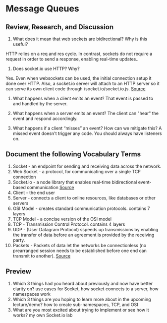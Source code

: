 # Message Queues

## Review, Research, and Discussion
1. What does it mean that web sockets are bidirectional? Why is this useful? 

HTTP relies on a req and res cycle. In contrast, sockets do not require a request in order to send a response, enabling real-time updates.. 
1. Does socket.io use HTTP? Why?

Yes. Even when websockets can be used, the initial connection setup it done over HTTP. Also, a socket.io server will attach to an HTTP server so it can serve its own client code through /socket.io/socket.io.js. [Source](https://stackoverflow.com/questions/37836130/socket-io-why-does-it-need-an-http-server#:~:text=Even%20when%20websockets%20can%20be,%2Fsocket.io.js%20.)

1. What happens when a client emits an event?
That event is passed to and handled by the server. 

1. What happens when a server emits an event?
The client can "hear" the event and respond accordingly. 

1. What happens if a client “misses” an event? How can we mitigate this?
A missed event doesn't trigger any code. You should always have listeners on.


## Document the following Vocabulary Terms
1. Socket - an endpoint for sending and receiving data across the network.
1. Web Socket - a protocol, for communicating over a single TCP connection
1. Socket.io - a node library that enables real-time bidirectional event-based communication [Source](https://www.tutorialspoint.com/socket.io/index.htm)
1. Client - the end user
1. Server - connects a client to online resources, like databases or other servers
1. OSI Model - creates standard communication protocols. contains 7 layers
1. TCP Model - a concise version of the OSI model
1. TCP - Transmission Control Protocol. contains 4 layers
1. UDP -  (User Datagram Protocol) sspeeds up transmissions by enabling the transfer of data before an agreement is provided by the receiving party.
1. Packets - Packets of data let the networks be connectionless (no prearranged session needs to be established before one end can transmit to another). [Source](https://kb.iu.edu/d/anyq)


## Preview
1. Which 3 things had you heard about previously and now have better clarity on?
use cases for Socket, how socket connects to a server, how namespaces work
1. Which 3 things are you hoping to learn more about in the upcoming lecture/demo?
how to create sub-namespaces, TCP, and OSI 
1. What are you most excited about trying to implement or see how it works?
my own Socket.io lab